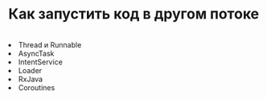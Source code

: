 # Как запустить код в другом потоке

<br>

<li>Thread и Runnable</li>
<li>AsyncTask</li>
<li>IntentService</li>
<li>Loader</li>
<li>RxJava</li>
<li>Coroutines</li>
